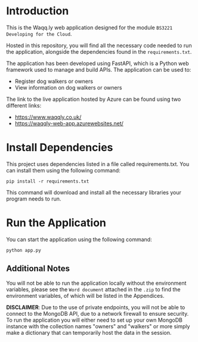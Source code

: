 # Introduction 
This is the Waqq.ly web application designed for the module `BS3221 Developing for the Cloud`.

Hosted in this repository, you will find all the necessary code needed to run the application, alongside the dependencies found in the `requirements.txt`.

The application has been developed using FastAPI, which is a Python web framework used to manage and build APIs. The application can be used to:
- Register dog walkers or owners
- View information on dog walkers or owners


The link to the live application hosted by Azure can be found using two different links:
- https://www.waqqly.co.uk/
- https://waqqly-web-app.azurewebsites.net/

# Install Dependencies

This project uses dependencies listed in a file called requirements.txt.  You can install them using the following command:

`pip install -r requirements.txt`

This command will download and install all the necessary libraries your program needs to run.

# Run the Application

You can start the application using the following command:

`python app.py`

## Additional Notes

You will not be able to run the application locally without the environment variables, please see the `Word document` attached in the `.zip` to find the environment variables, of which will be listed in the Appendices.

**DISCLAIMER**: Due to the use of private endpoints, you will not be able to connect to the MongoDB API, due to a network firewall to ensure security. To run the application you will either need to set up your own MongoDB instance with the collection names "owners" and "walkers" or more simply make a dictionary that can temporarily host the data in the session.
